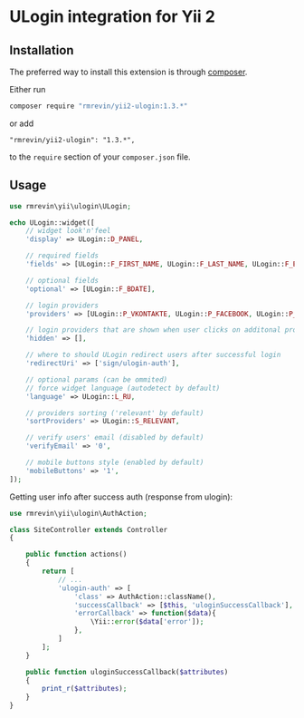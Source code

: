 ULogin integration for Yii 2
============================

Installation
------------

The preferred way to install this extension is through [composer](https://getcomposer.org/).

Either run

```bash
composer require "rmrevin/yii2-ulogin:1.3.*"
```

or add

```
"rmrevin/yii2-ulogin": "1.3.*",
```

to the `require` section of your `composer.json` file.

Usage
-----

```php
use rmrevin\yii\ulogin\ULogin;

echo ULogin::widget([
    // widget look'n'feel
    'display' => ULogin::D_PANEL,

    // required fields
    'fields' => [ULogin::F_FIRST_NAME, ULogin::F_LAST_NAME, ULogin::F_EMAIL, ULogin::F_PHONE, ULogin::F_CITY, ULogin::F_COUNTRY, ULogin::F_PHOTO_BIG],

    // optional fields
    'optional' => [ULogin::F_BDATE],

    // login providers
    'providers' => [ULogin::P_VKONTAKTE, ULogin::P_FACEBOOK, ULogin::P_TWITTER, ULogin::P_GOOGLE],

    // login providers that are shown when user clicks on additonal providers button
    'hidden' => [],

    // where to should ULogin redirect users after successful login
    'redirectUri' => ['sign/ulogin-auth'],

    // optional params (can be ommited)
    // force widget language (autodetect by default)
    'language' => ULogin::L_RU,

    // providers sorting ('relevant' by default)
    'sortProviders' => ULogin::S_RELEVANT,

    // verify users' email (disabled by default)
    'verifyEmail' => '0',

    // mobile buttons style (enabled by default)
    'mobileButtons' => '1',
]);
```

Getting user info after success auth (response from ulogin):
```php
use rmrevin\yii\ulogin\AuthAction;

class SiteController extends Controller
{

    public function actions()
    {
        return [
            // ...
            'ulogin-auth' => [
                'class' => AuthAction::className(),
                'successCallback' => [$this, 'uloginSuccessCallback'],
                'errorCallback' => function($data){
                    \Yii::error($data['error']);
                },
            ]
        ];
    }

    public function uloginSuccessCallback($attributes)
    {
        print_r($attributes);
    }
}
```
